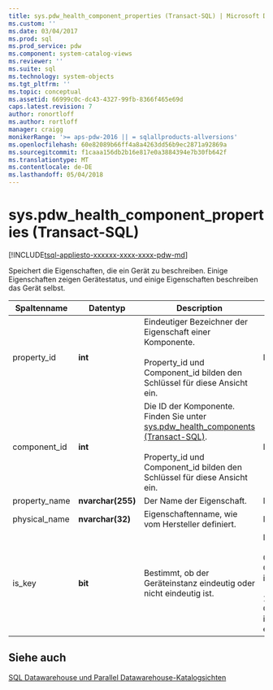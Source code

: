 ```yaml
---
title: sys.pdw_health_component_properties (Transact-SQL) | Microsoft Docs
ms.custom: ''
ms.date: 03/04/2017
ms.prod: sql
ms.prod_service: pdw
ms.component: system-catalog-views
ms.reviewer: ''
ms.suite: sql
ms.technology: system-objects
ms.tgt_pltfrm: ''
ms.topic: conceptual
ms.assetid: 66999c0c-dc43-4327-99fb-8366f465e69d
caps.latest.revision: 7
author: ronortloff
ms.author: rortloff
manager: craigg
monikerRange: '>= aps-pdw-2016 || = sqlallproducts-allversions'
ms.openlocfilehash: 60e82089b66ff4a8a4263dd56b9ec2871a92869a
ms.sourcegitcommit: f1caaa156db2b16e817e0a3884394e7b30fb642f
ms.translationtype: MT
ms.contentlocale: de-DE
ms.lasthandoff: 05/04/2018
---
```

# <a name="syspdwhealthcomponentproperties-transact-sql"></a>sys.pdw_health_component_properties (Transact-SQL)
[!INCLUDE[tsql-appliesto-xxxxxx-xxxx-xxxx-pdw-md](../../includes/tsql-appliesto-xxxxxx-xxxx-xxxx-pdw-md.md)]

  Speichert die Eigenschaften, die ein Gerät zu beschreiben. Einige Eigenschaften zeigen Gerätestatus, und einige Eigenschaften beschreiben das Gerät selbst.  
  
|Spaltenname|Datentyp|Description|Bereich|  
|-----------------|---------------|-----------------|-----------|  
|property_id|**int**|Eindeutiger Bezeichner der Eigenschaft einer Komponente.<br /><br /> Property_id und Component_id bilden den Schlüssel für diese Ansicht ein.|NOT NULL|  
|component_id|**int**|Die ID der Komponente. Finden Sie unter [sys.pdw_health_components &#40;Transact-SQL&#41;](../../relational-databases/system-catalog-views/sys-pdw-health-components-transact-sql.md).<br /><br /> Property_id und Component_id bilden den Schlüssel für diese Ansicht ein.|NOT NULL|  
|property_name|**nvarchar(255)**|Der Name der Eigenschaft.|NOT NULL|  
|physical_name|**nvarchar(32)**|Eigenschaftenname, wie vom Hersteller definiert.|NOT NULL|  
|is_key|**bit**|Bestimmt, ob der Geräteinstanz eindeutig oder nicht eindeutig ist.|NOT NULL<br /><br /> 0 – Geräteinstanz ist eindeutig.<br /><br /> 1 - Geräteinstanz ist nicht eindeutig.|  
  
## <a name="see-also"></a>Siehe auch  
 [SQL Datawarehouse und Parallel Datawarehouse-Katalogsichten](../../relational-databases/system-catalog-views/sql-data-warehouse-and-parallel-data-warehouse-catalog-views.md)  
  
  
